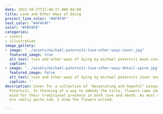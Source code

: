 ```yaml
---
date: 2022-10-27T17:48:17.000-04:00
title: Love and Other Ways of Dying
project_line_color: "#4F4F4F"
text_color: "#4F4F4F"
color: "#FBFAF8"
categories:
- covers
- illustration
image_gallery:
- image: "../assets/michael-paterniti-love-other-ways-cover.jpg"
  featured_image: true
  alt_text: love and other ways of dying by michael paterniti book cover
  caption: ''
- image: "../assets/michael-paterniti-love-other-ways-detail-spine.jpg"
  featured_image: false
  alt_text: love and other ways of dying by michael paterniti cover and spine
  caption: ''
description: Cover for a collection of "devastating and hopeful" essays by Michael
  Paterniti. In thinking of a way to embody the title, flowers came immediately to
  mind for their traditional presence in both love and death. As most of these essays
  are really quite sad, I drew the flowers wilted.

---
```


